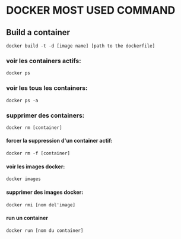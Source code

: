 # DOCKER MOST USED COMMAND

## Build a container
``docker build -t -d [image name] [path to the dockerfile]``

### voir les containers actifs:
``docker ps``

### voir les tous les containers:
``docker ps -a``

### supprimer des containers:
``docker rm [container]``
#### forcer la suppression d'un container actif:
``docker rm -f [container]``

#### voir les images docker:
``docker images``

#### supprimer des images docker:
``docker rmi [nom del'image]``
#### run un container
``docker run [nom du container]``
